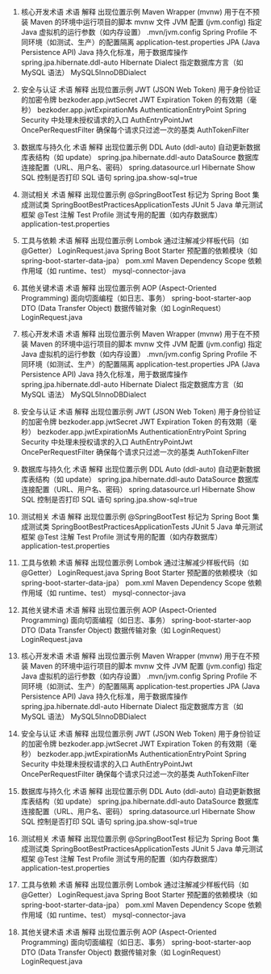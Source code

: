 
1. 核心开发术语
术语	解释	出现位置示例
Maven Wrapper (mvnw)	用于在不预装 Maven 的环境中运行项目的脚本	mvnw 文件
JVM 配置 (jvm.config)	指定 Java 虚拟机的运行参数（如内存设置）	.mvn/jvm.config
Spring Profile	不同环境（如测试、生产）的配置隔离	application-test.properties
JPA (Java Persistence API)	Java 持久化标准，用于数据库操作	spring.jpa.hibernate.ddl-auto
Hibernate Dialect	指定数据库方言（如 MySQL 语法）	MySQL5InnoDBDialect

2. 安全与认证
术语	解释	出现位置示例
JWT (JSON Web Token)	用于身份验证的加密令牌	bezkoder.app.jwtSecret
JWT Expiration	Token 的有效期（毫秒）	bezkoder.app.jwtExpirationMs
AuthenticationEntryPoint	Spring Security 中处理未授权请求的入口	AuthEntryPointJwt
OncePerRequestFilter	确保每个请求只过滤一次的基类	AuthTokenFilter

3. 数据库与持久化
术语	解释	出现位置示例
DDL Auto (ddl-auto)	自动更新数据库表结构（如 update）	spring.jpa.hibernate.ddl-auto
DataSource	数据库连接配置（URL、用户名、密码）	spring.datasource.url
Hibernate Show SQL	控制是否打印 SQL 语句	spring.jpa.show-sql=true

4. 测试相关
术语	解释	出现位置示例
@SpringBootTest	标记为 Spring Boot 集成测试类	SpringBootBestPracticesApplicationTests
JUnit 5	Java 单元测试框架	@Test 注解
Test Profile	测试专用的配置（如内存数据库）	application-test.properties

5. 工具与依赖
术语	解释	出现位置示例
Lombok	通过注解减少样板代码（如 @Getter）	LoginRequest.java
Spring Boot Starter	预配置的依赖模块（如 spring-boot-starter-data-jpa）	pom.xml
Maven Dependency Scope	依赖作用域（如 runtime、test）	mysql-connector-java

6. 其他关键术语
术语	解释	出现位置示例
AOP (Aspect-Oriented Programming)	面向切面编程（如日志、事务）	spring-boot-starter-aop
DTO (Data Transfer Object)	数据传输对象（如 LoginRequest）	LoginRequest.java

1. 核心开发术语
术语	解释	出现位置示例
Maven Wrapper (mvnw)	用于在不预装 Maven 的环境中运行项目的脚本	mvnw 文件
JVM 配置 (jvm.config)	指定 Java 虚拟机的运行参数（如内存设置）	.mvn/jvm.config
Spring Profile	不同环境（如测试、生产）的配置隔离	application-test.properties
JPA (Java Persistence API)	Java 持久化标准，用于数据库操作	spring.jpa.hibernate.ddl-auto
Hibernate Dialect	指定数据库方言（如 MySQL 语法）	MySQL5InnoDBDialect

2. 安全与认证
术语	解释	出现位置示例
JWT (JSON Web Token)	用于身份验证的加密令牌	bezkoder.app.jwtSecret
JWT Expiration	Token 的有效期（毫秒）	bezkoder.app.jwtExpirationMs
AuthenticationEntryPoint	Spring Security 中处理未授权请求的入口	AuthEntryPointJwt
OncePerRequestFilter	确保每个请求只过滤一次的基类	AuthTokenFilter

3. 数据库与持久化
术语	解释	出现位置示例
DDL Auto (ddl-auto)	自动更新数据库表结构（如 update）	spring.jpa.hibernate.ddl-auto
DataSource	数据库连接配置（URL、用户名、密码）	spring.datasource.url
Hibernate Show SQL	控制是否打印 SQL 语句	spring.jpa.show-sql=true

4. 测试相关
术语	解释	出现位置示例
@SpringBootTest	标记为 Spring Boot 集成测试类	SpringBootBestPracticesApplicationTests
JUnit 5	Java 单元测试框架	@Test 注解
Test Profile	测试专用的配置（如内存数据库）	application-test.properties

5. 工具与依赖
术语	解释	出现位置示例
Lombok	通过注解减少样板代码（如 @Getter）	LoginRequest.java
Spring Boot Starter	预配置的依赖模块（如 spring-boot-starter-data-jpa）	pom.xml
Maven Dependency Scope	依赖作用域（如 runtime、test）	mysql-connector-java

6. 其他关键术语
术语	解释	出现位置示例
AOP (Aspect-Oriented Programming)	面向切面编程（如日志、事务）	spring-boot-starter-aop
DTO (Data Transfer Object)	数据传输对象（如 LoginRequest）	LoginRequest.java

1. 核心开发术语
术语	解释	出现位置示例
Maven Wrapper (mvnw)	用于在不预装 Maven 的环境中运行项目的脚本	mvnw 文件
JVM 配置 (jvm.config)	指定 Java 虚拟机的运行参数（如内存设置）	.mvn/jvm.config
Spring Profile	不同环境（如测试、生产）的配置隔离	application-test.properties
JPA (Java Persistence API)	Java 持久化标准，用于数据库操作	spring.jpa.hibernate.ddl-auto
Hibernate Dialect	指定数据库方言（如 MySQL 语法）	MySQL5InnoDBDialect

2. 安全与认证
术语	解释	出现位置示例
JWT (JSON Web Token)	用于身份验证的加密令牌	bezkoder.app.jwtSecret
JWT Expiration	Token 的有效期（毫秒）	bezkoder.app.jwtExpirationMs
AuthenticationEntryPoint	Spring Security 中处理未授权请求的入口	AuthEntryPointJwt
OncePerRequestFilter	确保每个请求只过滤一次的基类	AuthTokenFilter

3. 数据库与持久化
术语	解释	出现位置示例
DDL Auto (ddl-auto)	自动更新数据库表结构（如 update）	spring.jpa.hibernate.ddl-auto
DataSource	数据库连接配置（URL、用户名、密码）	spring.datasource.url
Hibernate Show SQL	控制是否打印 SQL 语句	spring.jpa.show-sql=true

4. 测试相关
术语	解释	出现位置示例
@SpringBootTest	标记为 Spring Boot 集成测试类	SpringBootBestPracticesApplicationTests
JUnit 5	Java 单元测试框架	@Test 注解
Test Profile	测试专用的配置（如内存数据库）	application-test.properties

5. 工具与依赖
术语	解释	出现位置示例
Lombok	通过注解减少样板代码（如 @Getter）	LoginRequest.java
Spring Boot Starter	预配置的依赖模块（如 spring-boot-starter-data-jpa）	pom.xml
Maven Dependency Scope	依赖作用域（如 runtime、test）	mysql-connector-java

6. 其他关键术语
术语	解释	出现位置示例
AOP (Aspect-Oriented Programming)	面向切面编程（如日志、事务）	spring-boot-starter-aop
DTO (Data Transfer Object)	数据传输对象（如 LoginRequest）	LoginRequest.java
